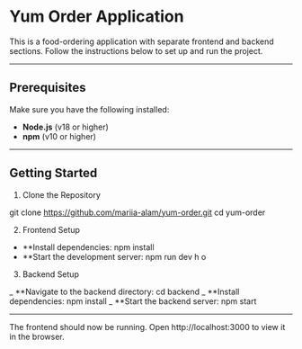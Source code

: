 # Yum Order Application

This is a food-ordering application with separate frontend and backend sections. Follow the instructions below to set up and run the project.

---

## Prerequisites

Make sure you have the following installed:
- **Node.js** (v18 or higher)
- **npm** (v10 or higher)

---

## Getting Started

1. Clone the Repository

git clone https://github.com/mariia-alam/yum-order.git
cd yum-order

2. Frontend Setup

- **Install dependencies:
npm install
- **Start the development server:
npm run dev
h
o

3. Backend Setup

_ **Navigate to the backend directory:
cd backend
_ **Install dependencies:
npm install
_ **Start the backend server:
npm start

------


The frontend should now be running. Open http://localhost:3000 to view it in the browser.



